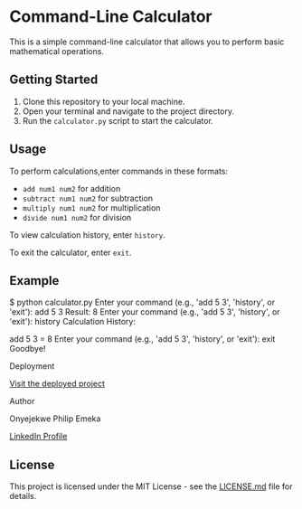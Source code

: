 # Command-Line Calculator

This is a simple command-line calculator that allows you to perform basic mathematical operations.

## Getting Started

1. Clone this repository to your local machine.
2. Open your terminal and navigate to the project directory.
3. Run the `calculator.py` script to start the calculator.

## Usage

To perform calculations,enter commands in these formats:

- `add num1 num2` for addition
- `subtract num1 num2` for subtraction
- `multiply num1 num2` for multiplication
- `divide num1 num2` for division

To view calculation history, enter `history`.

To exit the calculator, enter `exit`.

## Example


$ python calculator.py
Enter your command (e.g., 'add 5 3', 'history', or 'exit'): add 5 3
Result: 8
Enter your command (e.g., 'add 5 3', 'history', or 'exit'): history
Calculation History:

add 5 3 = 8
Enter your command (e.g., 'add 5 3', 'history', or 'exit'): exit
Goodbye!


Deployment

[Visit the deployed project](https://donphili.github.io/My-commandline-calculator/)

Author

Onyejekwe Philip Emeka

[LinkedIn Profile](https://www.linkedin.com/in/onyejekwe-philip-emeka-18700226a)



## License

This project is licensed under the MIT License - see the [LICENSE.md](LICENSE.md) file for details.



